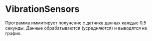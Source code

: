 # VibrationSensors
Программа иммитирует получение с датчика данных каждые 0.5 секунды. Данные обрабатываются (усредняются) и выводятся на график.
